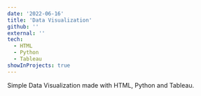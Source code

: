```yaml
---
date: '2022-06-16'
title: 'Data Visualization'
github: ''
external: ''
tech:
  - HTML
  - Python
  - Tableau
showInProjects: true
---
```


Simple Data Visualization made with HTML, Python and Tableau.
